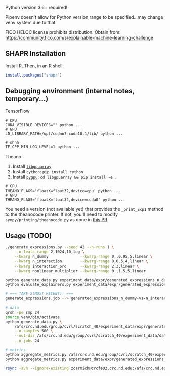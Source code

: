 Python version 3.6+ required!

Pipenv doesn't allow for Python version range to be specified...may
change venv system due to that

FICO HELOC license prohibits distribution. Obtain from:
https://community.fico.com/s/explainable-machine-learning-challenge

## SHAPR Installation
Install R. Then, in an R shell:
```R
install.packages("shapr")
```

## Debugging environment (internal notes, temporary...)

TensorFlow
```shell script
# CPU
CUDA_VISIBLE_DEVICES="" python ...
# GPU
LD_LIBRARY_PATH=/opt/cudnn7-cuda10.1/lib/ python ...

# shhh
TF_CPP_MIN_LOG_LEVEL=1 python ...
```

Theano

1. Install [`libgpuarray`](http://deeplearning.net/software/libgpuarray/installation.html)
2. Install `cython`: `pip install cython`
3. Install [`pygpu`](http://deeplearning.net/software/libgpuarray/installation.html):
`cd libgpuarray && pip install -e .`

```shell script
# CPU
THEANO_FLAGS='floatX=float32,device=cpu' python ...
# GPU
THEANO_FLAGS='floatX=float32,device=cuda0' python ...
```

You need a version (not available yet) that provides the `_print_Exp1` method to the theanocode
printer. If not, you'll need to modify `sympy/printing/theanocode.py` as done in
[this PR](https://github.com/sympy/sympy/pull/20335).

## Usage (TODO)
```bash
./generate_expressions.py --seed 42 --n-runs 1 \
    --n-feats-range 2,1024,10,log \
    --kwarg n_dummy              --kwarg-range 0.,0.95,5,linear \
    --kwarg n_interaction        --kwarg-range 0,0.5,4,linear \
    --kwarg interaction_ord      --kwarg-range 2,3,linear \
    --kwarg nonlinear_multiplier --kwarg-range 0.,1.5,5,linear

python generate_data.py experiment_data/expr/generated_expressions_n_dummy-vs-n_interaction-vs-interaction_ord-vs-nonlinear_multiplier_2020-12-24T18_58_01.pkl
python evaluate_explainers.py experiment_data/expr/generated_expressions_n_dummy-vs-n_interaction-vs-interaction_ord-vs-nonlinear_multiplier_2020-12-24T18_58_01.pkl --max-explain 1000

# === TAKE 2(MOST RECENT): ===
generate_expressions.job --> generated_expressions_n_dummy-vs-n_interaction-vs-interaction_ord-vs-nonlinear_multiplier_2021-01-01T22_05_20.pkl

# data
qrsh -pe smp 24
source venv/bin/activate
python generate_data.py \
    /afs/crc.nd.edu/group/cvrl/scratch_40/experiment_data/expr/generated_expressions_n_dummy-vs-n_interaction-vs-interaction_ord-vs-nonlinear_multiplier_2021-01-01T22_05_20.pkl \
    --n-samples 500 \
    --out-dir /afs/crc.nd.edu/group/cvrl/scratch_40/experiment_data/data/ \
    --n-jobs 24

# metrics
python aggregate_metrics.py /afs/crc.nd.edu/group/cvrl/scratch_40/experiment_data/expr/generated_expressions_n_dummy-vs-n_interaction-vs-interaction_ord-vs-nonlinear_multiplier_2021-01-01T22_05_20.pkl
python aggregate_metrics.py experiment_data/expr/generated_expressions_n_dummy-vs-n_interaction-vs-interaction_ord-vs-nonlinear_multiplier_2021-01-01T22_05_20.pkl

rsync -avh --ignore-existing zcarmich@crcfe02.crc.nd.edu:/afs/crc.nd.edu/group/cvrl/scratch_40/experiment_data/ /mnt/hdd1/posthoceval_data/experiment_data/
```
